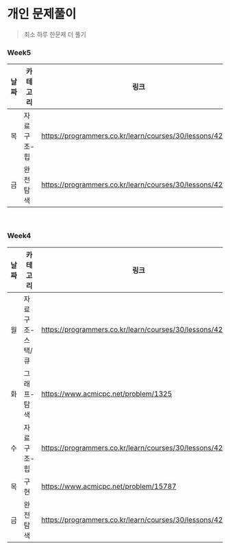 # 개인 문제풀이
> 최소 하루 한문제 더 풀기

### Week5

|날짜|카테고리|링크|풀었니?|
|---|---|---|---|
|목|자료구조-힙|https://programmers.co.kr/learn/courses/30/lessons/42627||
|금|완전탐색|https://programmers.co.kr/learn/courses/30/lessons/42839||

<br>

### Week4

|날짜|카테고리|링크|풀었니?|
|---|---|---|---|
|월|자료구조-스택/큐|https://programmers.co.kr/learn/courses/30/lessons/42583|O|
|화|그래프-탐색|https://www.acmicpc.net/problem/1325|O|
|수|자료구조-힙|https://programmers.co.kr/learn/courses/30/lessons/42627|X|
|목|구현|https://www.acmicpc.net/problem/15787|O|
|금|완전탐색|https://programmers.co.kr/learn/courses/30/lessons/42839|X|
